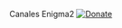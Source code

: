 </a>Canales Enigma2 <a href="https://www.paypal.com/cgi-bin/webscr?cmd=_s-xclick&amp;hosted_button_id=23P9DSJBTY7C8" rel="nofollow"><img src="https://camo.githubusercontent.com/d5d24e33e2f4b6fe53987419a21b203c03789a8f/68747470733a2f2f696d672e736869656c64732e696f2f62616467652f446f6e6174652d50617950616c2d677265656e2e737667" alt="Donate" data-canonical-src="https://img.shields.io/badge/Donate-PayPal-green.svg" style="max-width:100%;"></a></h1>
